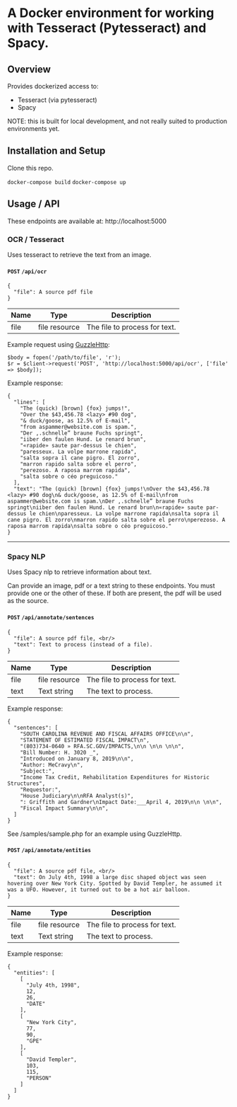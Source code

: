 # A Docker environment for working with Tesseract (Pytesseract) and Spacy.

## Overview
Provides dockerized access to:
* Tesseract (via pytesseract)
* Spacy

NOTE: this is built for local development, and not really suited to production environments yet.

## Installation and Setup
Clone this repo.

```docker-compose build```
```docker-compose up```

## Usage / API
These endpoints are available at:
http://localhost:5000

### OCR / Tesseract
Uses tesseract to retrieve the text from an image.

#### `POST` `/api/ocr`

```
{
  "file": A source pdf file
}
```

Name | Type | Description
------------ | ------------- | -------------
file | file resource | The file to process for text.


Example request using [GuzzleHttp](http://docs.guzzlephp.org/en/stable/):

```
$body = fopen('/path/to/file', 'r');
$r = $client->request('POST', 'http://localhost:5000/api/ocr', ['file' => $body]);
```

Example response:

```
{
  "lines": [
    "The (quick) [brown] {fox} jumps!",
    "Over the $43,456.78 <lazy> #90 dog",
    "& duck/goose, as 12.5% of E-mail",
    "from aspammer@website.com is spam.",
    "Der ,.schnelle” braune Fuchs springt",
    "iiber den faulen Hund. Le renard brun",
    "«rapide» saute par-dessus le chien",
    "paresseux. La volpe marrone rapida",
    "salta sopra il cane pigro. El zorro",
    "marron rapido salta sobre el perro",
    "perezoso. A raposa marrom rapida",
    "salta sobre o céo preguicoso."
  ],
  "text": "The (quick) [brown] {fox} jumps!\nOver the $43,456.78 <lazy> #90 dog\n& duck/goose, as 12.5% of E-mail\nfrom aspammer@website.com is spam.\nDer ,.schnelle” braune Fuchs springt\niiber den faulen Hund. Le renard brun\n«rapide» saute par-dessus le chien\nparesseux. La volpe marrone rapida\nsalta sopra il cane pigro. El zorro\nmarron rapido salta sobre el perro\nperezoso. A raposa marrom rapida\nsalta sobre o céo preguicoso."
}
```

---

### Spacy NLP
Uses Spacy nlp to retrieve information about text.  

Can provide an image, pdf or a text string to these endpoints. 
You must provide one or the other of these. If both are present, the pdf will be used as the source.

#### `POST` `/api/annotate/sentences`

```
{
  "file": A source pdf file, <br/>
  "text": Text to process (instead of a file).
}
```

Name | Type | Description
------------ | ------------- | -------------
file | file resource | The file to process for text.
text | Text string | The text to process.

Example response:

```
{
  "sentences": [
    "SOUTH CAROLINA REVENUE AND FISCAL AFFAIRS OFFICE\n\n",
    "STATEMENT OF ESTIMATED FISCAL IMPACT\n",
    "(803)734-0640 » RFA.SC.GOV/IMPACTS,\n\n \n\n \n\n",
    "Bill Number: H. 3020 _",
    "Introduced on January 8, 2019\n\n",
    "Author: MeCravy\n",
    "Subject:",
    "Income Tax Credit, Rehabilitation Expenditures for Historic Structures",
    "Requestor:",
    "House Judiciary\n\nRFA Analyst(s)",
    ": Griffith and Gardner\nImpact Date:___April 4, 2019\n\n \n\n",
    "Fiscal Impact Summary\n\n",
  ]
}
```

See /samples/sample.php for an example using GuzzleHttp.

#### `POST` `/api/annotate/entities`

```
{
  "file": A source pdf file, <br/>
  "text": On July 4th, 1998 a large disc shaped object was seen hovering over New York City. Spotted by David Templer, he assumed it was a UFO. However, it turned out to be a hot air balloon.
}
```

Name | Type | Description
------------ | ------------- | -------------
file | file resource | The file to process for text.
text | Text string | The text to process.

Example response:

```
{
  "entities": [
    [
      "July 4th, 1998",
      12,
      26,
      "DATE"
    ],
    [
      "New York City",
      77,
      90,
      "GPE"
    ],
    [
      "David Templer",
      103,
      115,
      "PERSON"
    ]
  ]
}
```
